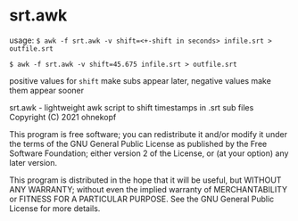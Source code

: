 # srt.awk

usage:
`$ awk -f srt.awk -v shift=<+-shift in seconds> infile.srt > outfile.srt ` 

`$ awk -f srt.awk -v shift=45.675 infile.srt > outfile.srt `


positive values for `shift` make subs appear later, negative values make them appear sooner


srt.awk - lightweight awk script to shift timestamps in  .srt sub files
Copyright (C) 2021  ohnekopf

This program is free software; you can redistribute it and/or
modify it under the terms of the GNU General Public License
as published by the Free Software Foundation; either version 2
of the License, or (at your option) any later version.

This program is distributed in the hope that it will be useful,
but WITHOUT ANY WARRANTY; without even the implied warranty of
MERCHANTABILITY or FITNESS FOR A PARTICULAR PURPOSE.  See the
GNU General Public License for more details.

